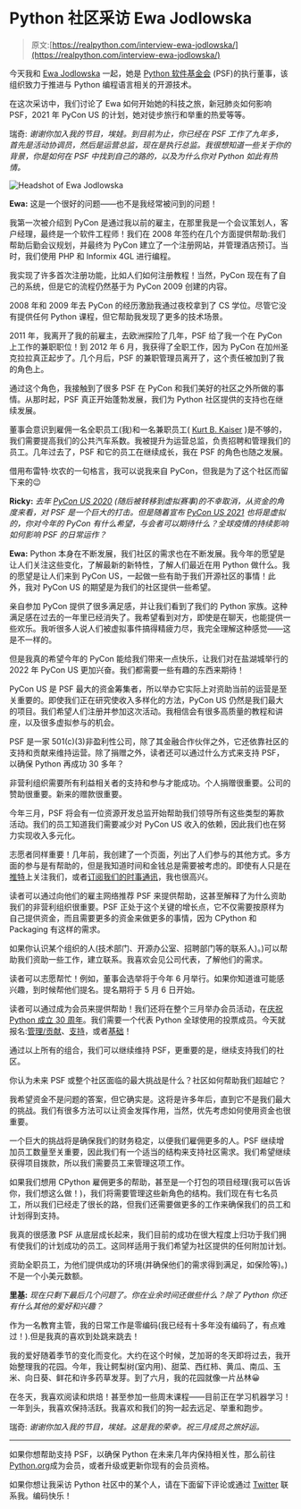 # Python 社区采访 Ewa Jodlowska

> 原文:[https://realpython.com/interview-ewa-jodlowska/](https://realpython.com/interview-ewa-jodlowska/)

今天我和 [Ewa Jodlowska](https://twitter.com/ewa_jodlowska) 一起，她是 [Python 软件基金会](https://www.python.org/psf-landing/) (PSF)的执行董事，该组织致力于推进与 Python 编程语言相关的开源技术。

在这次采访中，我们讨论了 Ewa 如何开始她的科技之旅，新冠肺炎如何影响 PSF，2021 年 PyCon US 的计划，她对徒步旅行和举重的热爱等等。

瑞奇: *谢谢你加入我的节目，埃娃。到目前为止，你已经在 PSF 工作了九年多，首先是活动协调员，然后是运营总监，现在是执行总监。我很想知道一些关于你的背景，你是如何在 PSF 中找到自己的路的，以及为什么你对 Python 如此有热情。*

![Headshot of Ewa Jodlowska](../Images/0150433deee41e1859be716d1dcf41c3.png)

**Ewa:** 这是一个很好的问题——也不是我经常被问到的问题！

我第一次被介绍到 PyCon 是通过我以前的雇主，在那里我是一个会议策划人，客户经理，最终是一个软件工程师！我们在 2008 年签约在几个方面提供帮助:我们帮助后勤会议规划，并最终为 PyCon 建立了一个注册网站，并管理酒店预订。当时，我们使用 PHP 和 Informix 4GL 进行编程。

我实现了许多首次注册功能，比如人们如何注册教程！当然，PyCon 现在有了自己的系统，但是它的流程仍然基于为 PyCon 2009 创建的内容。

2008 年和 2009 年去 PyCon 的经历激励我通过夜校拿到了 CS 学位。尽管它没有提供任何 Python 课程，但它帮助我发现了更多的技术场景。

2011 年，我离开了我的前雇主，去欧洲探险了几年，PSF 给了我一个在 PyCon 上工作的兼职职位！到 2012 年 6 月，我获得了全职工作，因为 PyCon 在加州圣克拉拉真正起步了。几个月后，PSF 的兼职管理员离开了，这个责任被加到了我的角色上。

通过这个角色，我接触到了很多 PSF 在 PyCon 和我们美好的社区之外所做的事情。从那时起，PSF 真正开始蓬勃发展，我们为 Python 社区提供的支持也在继续发展。

董事会意识到雇佣一名全职员工(我)和一名兼职员工( [Kurt B. Kaiser](https://twitter.com/KBK) )是不够的，我们需要提高我们的公共汽车系数。我被提升为运营总监，负责招聘和管理我们的员工。几年过去了，PSF 和它的员工在继续成长，我在 PSF 的角色也随之发展。

借用布雷特·坎农的一句格言，我可以说我来自 PyCon，但我是为了这个社区而留下来的😉

**Ricky:** *去年 [PyCon US 2020](https://us.pycon.org/2020/) (随后被转移到虚拟赛事)的不幸取消，从资金的角度来看，对 PSF 是一个巨大的打击。但是随着宣布 [PyCon US 2021](https://us.pycon.org/2021/) 也将是虚拟的，你对今年的 PyCon 有什么希望，与会者可以期待什么？全球疫情的持续影响如何影响 PSF 的日常运作？*

**Ewa:** Python 本身在不断发展，我们社区的需求也在不断发展。我今年的愿望是让人们关注这些变化，了解最新的新特性，了解人们最近在用 Python 做什么。我的愿望是让人们来到 PyCon US，一起做一些有助于我们开源社区的事情！此外，我对 PyCon US 的期望是为我们的社区提供一些希望。

亲自参加 PyCon 提供了很多满足感，并让我们看到了我们的 Python 家族。这种满足感在过去的一年里已经消失了。我希望看到对方，即使是在聊天，也能提供一些欢乐。我听很多人说人们被虚拟事件搞得精疲力尽，我完全理解这种感觉——这是不一样的。

但是我真的希望今年的 PyCon 能给我们带来一点快乐，让我们对在盐湖城举行的 2022 年 PyCon US 更加兴奋。我们都需要一些有趣的东西来期待！

PyCon US 是 PSF 最大的资金筹集者，所以举办它实际上对资助当前的运营是至关重要的。即使我们正在研究使收入多样化的方法，PyCon US 仍然是我们最大的项目。我们希望人们注册并参加这次活动。我相信会有很多高质量的教程和讲座，以及很多虚拟参与的机会。

PSF 是一家 501(c)(3)非盈利性公司，除了其金融合作伙伴之外，它还依靠社区的支持和贡献来维持运营。除了捐赠之外，读者还可以通过什么方式来支持 PSF，以确保 Python 再成功 30 多年？

非营利组织需要所有利益相关者的支持和参与才能成功。个人捐赠很重要。公司的赞助很重要。新来的赠款很重要。

今年三月，PSF 将会有一位资源开发总监开始帮助我们领导所有这些类型的筹款活动。我们的员工知道我们需要减少对 PyCon US 收入的依赖，因此我们也在努力实现收入多元化。

志愿者同样重要！几年前，我创建了一个页面，列出了人们参与的其他方式。多方面的参与是有帮助的，但是我知道时间和金钱总是需要被考虑的。即使有人只是在[推特](https://twitter.com/ThePSF)上关注我们，或者[订阅我们的时事通讯](https://www.python.org/psf/newsletter/)，我也很高兴。

读者可以通过向他们的雇主网络推荐 PSF 来提供帮助，这甚至解释了为什么资助我们的非营利组织很重要。PSF 正处于这个关键的增长点，它不仅需要按原样为自己提供资金，而且需要更多的资金来做更多的事情，因为 CPython 和 Packaging 有这样的需求。

如果你认识某个组织的人(技术部门、开源办公室、招聘部门等的联系人)。)可以帮助我们资助一些工作，建立联系。我喜欢会见公司代表，了解他们的需求。

读者可以志愿帮忙！例如，董事会选举将于今年 6 月举行。如果你知道谁可能感兴趣，到时候帮他们提名。提名期将于 5 月 6 日开始。

读者可以通过成为会员来提供帮助！我们还将在整个三月举办会员活动，在[庆祝 Python 成立 30 周年](https://pyfound.blogspot.com/2021/03/happy-anniversary-to-python-and-python.html)。我们需要一个代表 Python 全球使用的投票成员。今天就报名:[管理/贡献](https://docs.google.com/forms/d/e/1FAIpQLSfwWBGkzvkWDZrxW3up_M_B7qgt1IWZlx9KJ0ucLA5WJP1vfA/viewform)、[支持](https://psfmember.org/)，或者[基础](https://www.python.org/accounts/login/?next=/users/membership/)！

通过以上所有的组合，我们可以继续维持 PSF，更重要的是，继续支持我们的社区。

你认为未来 PSF 或整个社区面临的最大挑战是什么？社区如何帮助我们超越它？

我希望资金不是问题的答案，但它确实是。这将是许多年后，直到它不是我们最大的挑战。我们有很多方法可以让资金发挥作用，当然，优先考虑如何使用资金也很重要。

一个巨大的挑战将是确保我们的财务稳定，以便我们雇佣更多的人。PSF 继续增加员工数量至关重要，因此我们有一个适当的结构来支持社区需求。我们希望继续获得项目拨款，所以我们需要员工来管理这项工作。

如果我们想用 CPython 雇佣更多的帮助，甚至是一个打包的项目经理(我可以告诉你，我们想这么做！)，我们将需要管理这些新角色的结构。我们现在有七名员工，所以我们已经走了很长的路，但我们还需要做更多的工作来确保我们的员工和计划得到支持。

我真的很感激 PSF 从底层成长起来，我们目前的成功在很大程度上归功于我们拥有使我们的计划成功的员工。这同样适用于我们希望为社区提供的任何附加计划。

资助全职员工，为他们提供成功的环境(并确保他们的需求得到满足，如保险等)。)不是一个小美元数额。

**里基:** *现在只剩下最后几个问题了。你在业余时间还做些什么？除了 Python 你还有什么其他的爱好和兴趣？*

作为一名教育主管，我的日常工作是零编码(我已经有十多年没有编码了，有点难过！).但是我真的喜欢到处跳来跳去！

我的爱好随着季节的变化而变化。大约在这个时候，芝加哥的冬天即将过去，我开始整理我的花园。今年，我让鳄梨树(室内用)、甜菜、西红柿、黄瓜、南瓜、玉米、向日葵、鲜花和许多药草发芽。到了六月，我的花园就像一片丛林😀

在冬天，我喜欢阅读和烘焙！甚至参加一些周末课程——目前正在学习机器学习！一年到头，我喜欢保持活跃。我喜欢和我们的狗一起去远足、举重和跑步。

瑞奇: *谢谢你加入我的节目，埃娃。这是我的荣幸。祝三月成员之旅好运。*

* * *

如果你想帮助支持 PSF，以确保 Python 在未来几年内保持相关性，那么前往[Python.org](https://www.python.org/psf/membership/)成为会员，或者升级或更新你现有的会员资格。

如果你想让我采访 Python 社区中的某个人，请在下面留下评论或通过 [Twitter](https://twitter.com/endlesstrax) 联系我。编码快乐！